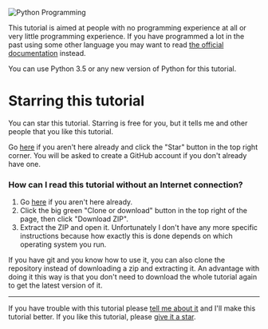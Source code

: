 ![Python Programming](https://user-images.githubusercontent.com/75620849/154215383-edcbf40f-d5b8-4187-b421-2cd40f9b5b24.png)

This tutorial is aimed at people with no programming experience at all
or very little programming experience. If you have programmed a lot in
the past using some other language you may want to read [the official
documentation](https://docs.python.org/3/tutorial/) instead.

You can use Python 3.5 or any new version of Python for this tutorial.

# Starring this tutorial
You can star this tutorial. Starring is free for you, but it tells me
and other people that you like this tutorial.

Go [here](https://github.com/yathin017/Basic-Python-Tutorials) if you aren't here
already and click the "Star" button in the top right corner. You will be
asked to create a GitHub account if you don't already have one.

### How can I read this tutorial without an Internet connection?

1. Go [here](https://github.com/yathin017/Basic-Python-Tutorials) if you aren't
    here already.
2. Click the big green "Clone or download" button in the top right of
    the page, then click "Download ZIP".
3. Extract the ZIP and open it. Unfortunately I don't have any more
    specific instructions because how exactly this is done depends on
    which operating system you run.

If you have git and you know how to use it, you can also clone the
repository instead of downloading a zip and extracting it. An advantage
with doing it this way is that you don't need to download the whole
tutorial again to get the latest version of it.

***

If you have trouble with this tutorial please [tell me about
it](https://github.com/yathin017/Basic-Python-Tutorials/issues/new) and I'll make this tutorial better. If you
like this tutorial, please [give it a
star](./README.md#Starring-this-tutorial).
